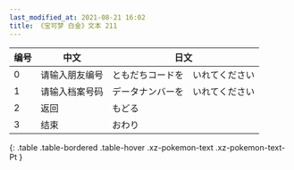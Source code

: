```yaml
---
last_modified_at: 2021-08-21 16:02
title: 《宝可梦 白金》文本 211
---
```

| 编号 | 中文 | 日文 |
| ---- | ---- | ---- |
| 0 | 请输入朋友编号 | ともだちコードを　いれてください |
| 1 | 请输入档案号码 | データナンバーを　いれてください |
| 2 | 返回 | もどる |
| 3 | 结束 | おわり |
{: .table .table-bordered .table-hover .xz-pokemon-text .xz-pokemon-text-Pt }